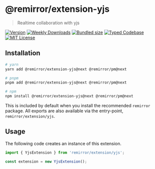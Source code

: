 # @remirror/extension-yjs

> Realtime collaboration with yjs

[![Version][version]][npm] [![Weekly Downloads][downloads-badge]][npm] [![Bundled size][size-badge]][size] [![Typed Codebase][typescript]](#) [![MIT License][license]](#)

[version]: https://flat.badgen.net/npm/v/@remirror/extension-yjs/next
[npm]: https://npmjs.com/package/@remirror/extension-yjs/v/next
[license]: https://flat.badgen.net/badge/license/MIT/purple
[size]: https://bundlephobia.com/result?p=@remirror/extension-yjs@next
[size-badge]: https://flat.badgen.net/bundlephobia/minzip/@remirror/extension-yjs@next
[typescript]: https://flat.badgen.net/badge/icon/TypeScript?icon=typescript&label
[downloads-badge]: https://badgen.net/npm/dw/@remirror/extension-yjs/red?icon=npm

## Installation

```bash
# yarn
yarn add @remirror/extension-yjs@next @remirror/pm@next

# pnpm
pnpm add @remirror/extension-yjs@next @remirror/pm@next

# npm
npm install @remirror/extension-yjs@next @remirror/pm@next
```

This is included by default when you install the recommended `remirror` package. All exports are also available via the entry-point, `remirror/extension/yjs`.

## Usage

The following code creates an instance of this extension.

```ts
import { YjsExtension } from 'remirror/extension/yjs';

const extension = new YjsExtension();
```
